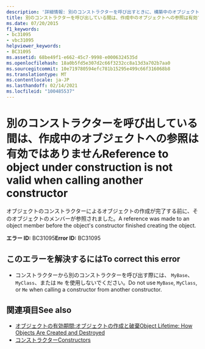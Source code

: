 ```yaml
---
description: '詳細情報: 別のコンストラクターを呼び出すときに、構築中のオブジェクトへの参照が無効です'
title: 別のコンストラクターを呼び出している間は、作成中のオブジェクトへの参照は有効ではありません
ms.date: 07/20/2015
f1_keywords:
- bc31095
- vbc31095
helpviewer_keywords:
- BC31095
ms.assetid: 68be49f1-e662-45c7-9998-e0006324535d
ms.openlocfilehash: 18a0b5fd5e307d2c66f3232cc8a13d3a702b7aa0
ms.sourcegitcommit: 10e719780594efc781b15295e499c66f316068b8
ms.translationtype: MT
ms.contentlocale: ja-JP
ms.lasthandoff: 02/14/2021
ms.locfileid: "100485537"
---
```

# <a name="reference-to-object-under-construction-is-not-valid-when-calling-another-constructor"></a><span data-ttu-id="8eb91-103">別のコンストラクターを呼び出している間は、作成中のオブジェクトへの参照は有効ではありません</span><span class="sxs-lookup"><span data-stu-id="8eb91-103">Reference to object under construction is not valid when calling another constructor</span></span>

<span data-ttu-id="8eb91-104">オブジェクトのコンストラクターによるオブジェクトの作成が完了する前に、そのオブジェクトのメンバーが参照されました。</span><span class="sxs-lookup"><span data-stu-id="8eb91-104">A reference was made to an object member before the object's constructor finished creating the object.</span></span>  
  
 <span data-ttu-id="8eb91-105">**エラー ID:** BC31095</span><span class="sxs-lookup"><span data-stu-id="8eb91-105">**Error ID:** BC31095</span></span>  
  
## <a name="to-correct-this-error"></a><span data-ttu-id="8eb91-106">このエラーを解決するには</span><span class="sxs-lookup"><span data-stu-id="8eb91-106">To correct this error</span></span>  
  
- <span data-ttu-id="8eb91-107">コンストラクターから別のコンストラクターを呼び出す際には、 `MyBase`、 `MyClass`、または `Me` を使用しないでください。</span><span class="sxs-lookup"><span data-stu-id="8eb91-107">Do not use `MyBase`, `MyClass`, or `Me` when calling a constructor from another constructor.</span></span>  
  
## <a name="see-also"></a><span data-ttu-id="8eb91-108">関連項目</span><span class="sxs-lookup"><span data-stu-id="8eb91-108">See also</span></span>

- [<span data-ttu-id="8eb91-109">オブジェクトの有効期間:オブジェクトの作成と破棄</span><span class="sxs-lookup"><span data-stu-id="8eb91-109">Object Lifetime: How Objects Are Created and Destroyed</span></span>](../programming-guide/language-features/objects-and-classes/object-lifetime-how-objects-are-created-and-destroyed.md)
- [<span data-ttu-id="8eb91-110">コンストラクター</span><span class="sxs-lookup"><span data-stu-id="8eb91-110">Constructors</span></span>](../programming-guide/concepts/object-oriented-programming.md#constructors)
